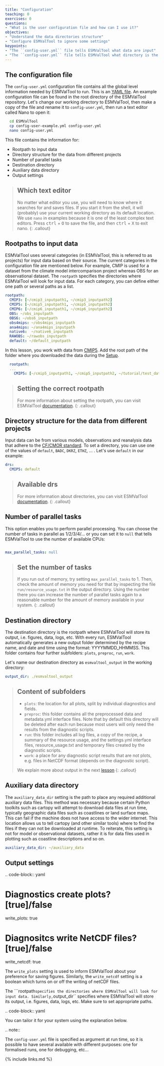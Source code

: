 ```yaml
---
title: "Configuration"
teaching: 0
exercises: 0
questions:
- "What is the user configuration file and how can I use it?"
objectives:
- "Understand the data directories structure"
- "Configure ESMValTool to ignore some settings"
keypoints:
- "The ``config-user.yml`` file tells ESMValTool what data are input"
- "The ``config-user.yml`` file tells ESMValTool what directory is the destination"
---
```


## The configuration file

The ``config-user.yml`` configuration file contains all the global level information needed by ESMValTool to run.
This is an [YAML file](https://yaml.org/spec/1.2/spec.html). An example configuration file can be found in the root directory of the ESMValTool repository.
Let's change our working directory to ESMValTool, then make a copy of the file and rename it to ``config-user.yml``, then run a text editor called Nano to open it:

~~~bash
  cd ESMValTool
  cp config-user-example.yml config-user.yml
  nano config-user.yml
~~~

This file contains the information for:

* Rootpath to input data
* Directory structure for the data from different projects
* Number of parallel tasks
* Destination directory
* Auxiliary data directory
* Output settings

> ## Which text editor
>
> No matter what editor you use, you will need to know where it searches for and saves files. If you start it from the shell, it will (probably) use your current working directory as its default location. We use ``nano`` in examples because it is one of the least complex text editors. Press <kbd>ctrl</kbd> + <kbd>O</kbd> to save the file, and then <kbd>ctrl</kbd> + <kbd>X</kbd> to exit nano.
{: .callout}

## Rootpaths to input data

ESMValTool uses several categories (in ESMValTool, this is referred to as projects) for input data based on their source.
The current categories in the configuration file are mentioned below. For example, CMIP is used for a dataset from the climate model intercomparison project whereas OBS for an observational dataset. The ``rootpath`` specifies the directories where ESMValTool will look for input data. For each category, you can define either one path or several paths as a list.

~~~YAML
rootpath:
  CMIP3: [~/cmip3_inputpath1, ~/cmip3_inputpath2]
  CMIP5: [~/cmip5_inputpath1, ~/cmip5_inputpath2]
  CMIP6: [~/cmip6_inputpath1, ~/cmip6_inputpath2]
  OBS: ~/obs_inputpath
  OBS6: ~/obs6_inputpath
  obs4mips: ~/obs4mips_inputpath
  ana4mips: ~/ana4mips_inputpath
  native6:  ~/native6_inputpath
  RAWOBS: ~/rawobs_inputpath
  default: ~/default_inputpath
~~~

In this lesson, you work with data from [CMIP5](https://esgf-node.llnl.gov/projects/cmip5/).
Add the root path of the folder where you downloaded the data during the [Setup](https://esmvalgroup.github.io/tutorial/setup.html).

~~~YAML
  rootpath:
  ...
    CMIP5: [~/cmip5_inputpath1, ~/cmip5_inputpath2, ~/tutorial/test_data]
~~~

> ## Setting the correct rootpath
>
> For more information about setting the rootpath, you can visit ESMValTool [documentation](https://esmvaltool.readthedocs.io/projects/esmvalcore/en/latest/esmvalcore/datafinder.html).
{: .callout}

## Directory structure for the data from different projects

Input data can be from various models, observations and reanalysis data that adhere to the [CF/CMOR standard](https://cmor.llnl.gov/). To set a directory, you can use one of the values of ``default``, ``BADC``, ``DKRZ``, ``ETHZ``, ... . Let's use ``default`` in our example:

~~~YAML
drs:
  CMIP5: default
~~~

> ## Available drs
>
> For more information about directories, you can visit ESMValTool [documentation](https://esmvaltool.readthedocs.io/projects/esmvalcore/en/latest/esmvalcore/config.html#developer-configuration-file).
{: .callout}

## Number of parallel tasks

This option enables you to perform parallel processing. You can choose the number of tasks in parallel as 1/2/3/4/... or you can set it to ``null`` that tells ESMValTool to use the number of available CPUs:

~~~YAML

max_parallel_tasks: null
~~~

> ## Set the number of tasks
>
> If you run out of memory, try setting ``max_parallel_tasks`` to 1. Then, check the amount of memory you need for that by inspecting the file ``run/resource_usage.txt`` in the output directory. Using the number there you can increase the number of parallel tasks again to a reasonable number for the amount of memory available in your system.
{: .callout}

## Destination directory

The destination directory is the rootpath where ESMValTool will store its output, i.e. figures, data, logs, etc. With every run, ESMValTool automatically generates a new output folder determined by the recipe name, and date and time using the format: YYYYMMDD_HHMMSS. This folder contains four further subfolders: ``plots``, ``preproc``, ``run``, ``work``.

Let's name our destination directory as ``esmvaltool_output`` in the working directory:

~~~YAML
output_dir: ./esmvaltool_output
~~~

> ## Content of subfolders
>
> * ``plots``: the location for all plots, split by individual diagnostics and fields.
> * ``preproc``: this folder contains all the preprocessed data and metadata.yml interface files. Note that by default this directory will be deleted after each run because most users will only need the results from the diagnostic scripts.
> * ``run``: this folder includes all log files, a copy of the recipe, a summary of the resource usage, and the settings.yml interface files, resource_usage.txt and temporary files created by the diagnostic scripts.
> * ``work``: a place for any diagnostic script results that are not plots, e.g. files in NetCDF format (depends on the diagnostic script).
>
> We explain more about output in the next [lesson](https://esmvalgroup.github.io/tutorial/04-toy-example/index.html)
{: .callout}

## Auxiliary data directory

The ``auxiliary_data_dir`` setting is the path to place any required
additional auxiliary data files. This method was necessary because certain
Python toolkits such as cartopy will attempt to download data files at run
time, typically geographic data files such as coastlines or land surface maps.
This can fail if the machine does not have access to the wider internet. This
location allows us to tell cartopy (and other similar tools) where to find the
files if they can not be downloaded at runtime. To reiterate, this setting is
not for model or observational datasets, rather it is for data files used in
plotting such as coastline descriptions and so on.

~~~YAML
auxiliary_data_dir: ~/auxiliary_data
~~~


## Output settings

.. code-block:: yaml

  # Diagnostics create plots? [true]/false
  write_plots: true
  # Diagnositcs write NetCDF files? [true]/false
  write_netcdf: true

The ``write_plots`` setting is used to inform ESMValTool about your preference
for saving figures. Similarly, the ``write_netcdf`` setting is a boolean which
turns on or off the writing of netCDF files.

The ```rootpath`` specifies the directories where ESMValTool will look for input
data. Similarly, ``output_dir`` specifies where ESMValTool will store its
output, i.e. figures, data, logs, etc. Make sure to set appropriate paths.

.. code-block:: yaml




You can tailor it for your system using the explanation below.

.. note::

   The ``config-user.yml`` file is specified as argument at run time, so it is
   possible to have several available with different purposes: one for
   formalised runs, one for debugging, etc...


{% include links.md %}


